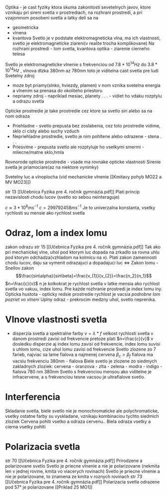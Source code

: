 Optika - je cast fyziky ktora skuma zakonitosti sevetelnych javov, ktore vznikaju pri sireni svetla v prostrediach, na rozhrani prostredi, a pri vzajomnom posobeni svetla a latky
deli sa na
- geometricka
- vlnena
- kvantova
Svetlo je v podstate elektromagneticka vlna, ma ich vlastnosti, svetlo je elektromagneticke ziareni(v realite trocha komplikovane)
Na rozhrani prostredi - lom svetla, 
kvantova optika - ziarenie cierneho telesa

Svetlo je elektromagneticke vlnenie s frekvenciou od $7.8*10^{14}Hz$ do $3.8*10^{14}Hz$ , vlnova dlzka 380nm az 780nm
toto je viditelna cast svetla pre ludi
Svetelny zdroj 
- moze byt priamy(slnko, hviezdy, plamen) v nom vznika svetelna energia a vlnenim sa prenasa do okoliteho priestoru
- nepriamy zdroj - napriklad mesiac, planety . . . - vidiet ho vdaku rozptylu a odrazu svetla

Opticke prostredie je take prostredie cez ktore sa svetlo siri alebo sa na nom odraza
- Priehladne - svetlo prepusta bez zoslabenia, cez toto prostredie vidime, sklo ci cisty alebo suchy vzduch
- Nepriehladne prostredie, svetlo je nim pohltene alebo odrazene - stena . . . 
- Priesvitne  - prepusta svetlo ale rozptyluje ho vsetkymi smermi - mliecne/matne sklo,hmla

Rovnorode opticke prostredie - vsade ma rovnake opticke vlastnosti
Sirenie svetla je priamociare(az na niektore vynimky)

Svetelny luc a vlnoplocha (vid mechanicke vlnenie [[Kmitavy pohyb MO22 a MV MO23]])

str 13 [[Učebnica Fyzika pre 4. ročník gymnázia.pdf]]
Plati princip nezavislosti chodu lucov (svetlo so sebou neinteraguje)

$c \approx 3*10^{8}ms^{-1}$
$c=299 792 458 ms^{-1}$
Je to univerzalna konstanta, vsetky rychlosti su mensie ako rychlost svetla

# Odraz, lom a index lomu
zakon odrazu str 15 [[Učebnica Fyzika pre 4. ročník gymnázia.pdf]]
Tak ako pri mechanickej vlne, uhol pod ktorym luc dopada na zrkadlo sa rovna uhlu pod ktorym odchadza(vzhladom na kolmicu na x).
Plati zakon zamennosti chodu lucov, daju sa vymenit odrazajuci a dopadajuci luc <=>
Zakon lomu - Snellov zakon
$$\frac{sin\alpha}{sin\beta}=\frac{v_{1}}{v_{2}}=\frac{n_2}{n_1}$$
$n=\frac{c}{v}$
n je kolkokrat je rychlost svetla v latke mensia ako rychlost svetla vo vakuu, index lomu.
Pre kazde rozhranie prostredi je index lomu iny.
Opticka hustota - opticky redsie prostredie rychlost je vacsia
*podrobne lom pozriet vo vlneni*
Uplny odraz - prekrocim medzny uhol, svetlo neprenika.

# Vlnove vlastnosti svetla
- disperzia svetla a spektralne farby
 $v = \lambda *f$ velkost rychlosti svetla v danom prostredi zavisi od frekvencie
 pretoze plati $n=\frac{c}{v}$ v dosledku disperzie aj index lomu zavisi od frekvencie, index lomu suvisi s uhlom lomu, cize uhol lomu zavisi od frekvencie
 Svetlo zlozene zo 7 farieb, najviac sa lame fialova a najmenej cervena $\beta _{c}>\beta _f$
 fialova ma vacsiu frekvenciu
 380nm - fialova
 Biele svetlo je zlozene zo siedmych zakladnych zloziek:
 cervena - oranzova - zlta - zelena - modra - indigo - fialova
 780 nm                                                                        380nm
 Svetlo s frekvenciou mensou ako viditelne je infracervene, a s frekvenciou tesne vacsou je ultrafialove svetlo.
# Interferencia
Skladanie svetla, biele svetlo nie je monochromaticke ale polychromaticke, vsetky ostatne farby su vyskladane, vznikaju kombinaciou tychto siedmich zloziek
Cervena pohlti vsetko a odraza cervenu..
Biela odraza vsetky a cierna vsetky pohlti

# Polarizacia svetla
str 70 [[Učebnica Fyzika pre 4. ročník gymnázia.pdf]]
Prirodzene a polarizovane svetlo
Svetlo je priecne vlnenie a nie je polarizovane (nekmita len v jednej rovine, kmita vo viacerych rovinach)
Svetlo je priecne vlnenie a nie je polarizovane, to znamena ze kmita v roznych rovinach
str 73 [[Učebnica Fyzika pre 4. ročník gymnázia.pdf]]
Polarizacia svetla odrazene pod 57° je polarizovane
[[Priklad 25 MO1]]
